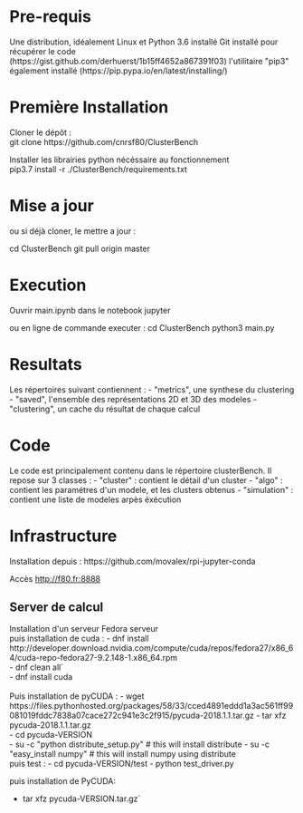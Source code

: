 <h1>Pre-requis</h1>
Une distribution, idéalement Linux et Python 3.6 installé
Git installé pour récupérer le code (https://gist.github.com/derhuerst/1b15ff4652a867391f03)
l'utilitaire "pip3" également installé (https://pip.pypa.io/en/latest/installing/)

<h1>Première Installation</h1>
Cloner le dépôt :<br> 
git clone https://github.com/cnrsf80/ClusterBench

Installer les librairies python nécéssaire au fonctionnement<br> 
pip3.7 install -r ./ClusterBench/requirements.txt

<h1>Mise a jour</h1>
ou si déjà cloner, le mettre a jour :<br>

cd ClusterBench
git pull origin master 

<h1>Execution</h1> 
Ouvrir main.ipynb dans le notebook jupyter

ou en ligne de commande executer :
cd ClusterBench
python3 main.py

<h1>Resultats</h1>
Les répertoires suivant contiennent :
 - "metrics", une synthese du clustering
 - "saved", l'ensemble des représentations 2D et 3D des modeles
 - "clustering", un cache du résultat de chaque calcul

<h1>Code</h1>
Le code est principalement contenu dans le répertoire clusterBench. Il repose sur 3 classes :
 - "cluster" : contient le détail d'un cluster
 - "algo" : contient les paramétres d'un modele, et les clusters obtenus
 - "simulation" : contient une liste de modeles arpès éxécution 

<h1>Infrastructure</h1>
Installation depuis :
    https://github.com/movalex/rpi-jupyter-conda
    
Accès 
    http://f80.fr:8888
    
<h2>Server de calcul</h2>
Installation d'un serveur Fedora serveur<br>
puis installation de cuda :
 - dnf install http://developer.download.nvidia.com/compute/cuda/repos/fedora27/x86_64/cuda-repo-fedora27-9.2.148-1.x86_64.rpm<br>
 - dnf clean all`<br>
 - dnf install cuda<br>
<br>Puis installation de pyCUDA :
 - wget https://files.pythonhosted.org/packages/58/33/cced4891eddd1a3ac561ff99081019fddc7838a07cace272c941e3c2f915/pycuda-2018.1.1.tar.gz
 - tar xfz pycuda-2018.1.1.tar.gz<br>
 - cd pycuda-VERSION<br>
 - su -c "python distribute_setup.py" # this will install distribute
 - su -c "easy_install numpy" # this will install numpy using distribute
 <br>puis test :
  - cd pycuda-VERSION/test
  - python test_driver.py
 
 puis installation de PyCUDA:
  - tar xfz pycuda-VERSION.tar.gz`
    
